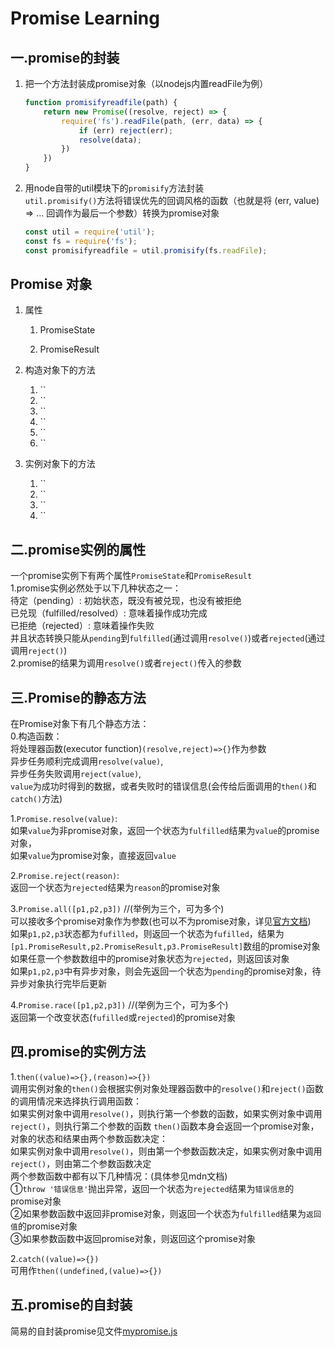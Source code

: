 # Promise Learning

## 一.promise的封装
1. 把一个方法封装成promise对象（以nodejs内置readFile为例）

    ```js
    function promisifyreadfile(path) {
        return new Promise((resolve, reject) => {
            require('fs').readFile(path, (err, data) => {
                if (err) reject(err);
                resolve(data);
            })
        })
    }
    ```

2. 用node自带的util模块下的`promisify`方法封装  
    `util.promisify()`方法将错误优先的回调风格的函数（也就是将 (err, value) => ... 回调作为最后一个参数）转换为promise对象
    
    ```js
    const util = require('util');
    const fs = require('fs');
    const promisifyreadfile = util.promisify(fs.readFile);
    ```

## Promise 对象
1. 属性
    1. PromiseState

    2. PromiseResult

2. 构造对象下的方法
    1. ``
    2. ``
    3. ``
    4. ``
    5. ``
    6. ``

3. 实例对象下的方法
    1. ``
    2. ``
    3. ``
    4. ``




## 二.promise实例的属性
一个promise实例下有两个属性`PromiseState`和`PromiseResult`  
1.promise实例必然处于以下几种状态之一：  
待定（pending）: 初始状态，既没有被兑现，也没有被拒绝  
已兑现（fulfilled/resolved）: 意味着操作成功完成  
已拒绝（rejected）: 意味着操作失败  
并且状态转换只能从`pending`到`fulfilled`(通过调用`resolve()`)或者`rejected`(通过调用`reject()`)  
2.promise的结果为调用`resolve()`或者`reject()`传入的参数  

## 三.Promise的静态方法  
在Promise对象下有几个静态方法：  
0.构造函数：  
将处理器函数(executor function)`(resolve,reject)=>{}`作为参数  
异步任务顺利完成调用`resolve(value)`,  
异步任务失败调用`reject(value)`,  
`value`为成功时得到的数据，或者失败时的错误信息(会传给后面调用的`then()`和`catch()`方法)

1.`Promise.resolve(value)`:  
如果`value`为非promise对象，返回一个状态为`fulfilled`结果为`value`的promise对象，  
如果`value`为promise对象，直接返回`value`

2.`Promise.reject(reason)`:  
返回一个状态为`rejected`结果为`reason`的promise对象  

3.`Promise.all([p1,p2,p3])`  //(举例为三个，可为多个)  
可以接收多个promise对象作为参数(也可以不为promise对象，详见[官方文档](https://developer.mozilla.org/zh-CN/docs/Web/JavaScript/Reference/Global_Objects/Promise/all))  
如果`p1,p2,p3`状态都为`fufilled`，则返回一个状态为`fufilled`，结果为`[p1.PromiseResult,p2.PromiseResult,p3.PromiseResult]`数组的promise对象  
如果任意一个参数数组中的promise对象状态为`rejected`，则返回该对象  
如果`p1,p2,p3`中有异步对象，则会先返回一个状态为`pending`的promise对象，待异步对象执行完毕后更新  

4.`Promise.race([p1,p2,p3])`  //(举例为三个，可为多个)  
返回第一个改变状态(`fufilled`或`rejected`)的promise对象


## 四.promise的实例方法
1.`then((value)=>{},(reason)=>{})`  
调用实例对象的`then()`会根据实例对象处理器函数中的`resolve()`和`reject()`函数的调用情况来选择执行调用函数：  
如果实例对象中调用`resolve()`，则执行第一个参数的函数，如果实例对象中调用`reject()`，则执行第二个参数的函数
`then()`函数本身会返回一个promise对象，对象的状态和结果由两个参数函数决定：  
如果实例对象中调用`resolve()`，则由第一个参数函数决定，如果实例对象中调用`reject()`，则由第二个参数函数决定  
两个参数函数中都有以下几种情况：(具体参见mdn文档)  
①`throw '错误信息'`抛出异常，返回一个状态为`rejected`结果为`错误信息`的promise对象  
②如果参数函数中返回非promise对象，则返回一个状态为`fulfilled`结果为`返回值`的promise对象  
③如果参数函数中返回promise对象，则返回这个promise对象

2.`catch((value)=>{})`  
可用作`then((undefined,(value)=>{})`

## 五.promise的自封装
简易的自封装promise见文件[mypromise.js](mypromise.js)   










